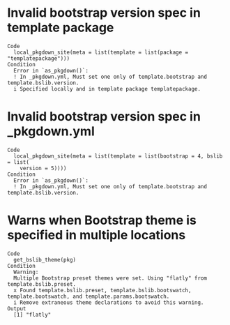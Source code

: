 # Invalid bootstrap version spec in template package

    Code
      local_pkgdown_site(meta = list(template = list(package = "templatepackage")))
    Condition
      Error in `as_pkgdown()`:
      ! In _pkgdown.yml, Must set one only of template.bootstrap and template.bslib.version.
      i Specified locally and in template package templatepackage.

# Invalid bootstrap version spec in _pkgdown.yml

    Code
      local_pkgdown_site(meta = list(template = list(bootstrap = 4, bslib = list(
        version = 5))))
    Condition
      Error in `as_pkgdown()`:
      ! In _pkgdown.yml, Must set one only of template.bootstrap and template.bslib.version.

# Warns when Bootstrap theme is specified in multiple locations

    Code
      get_bslib_theme(pkg)
    Condition
      Warning:
      Multiple Bootstrap preset themes were set. Using "flatly" from template.bslib.preset.
      x Found template.bslib.preset, template.bslib.bootswatch, template.bootswatch, and template.params.bootswatch.
      i Remove extraneous theme declarations to avoid this warning.
    Output
      [1] "flatly"

